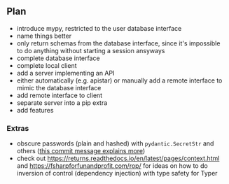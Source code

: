 ## Plan

- introduce mypy, restricted to the user database interface
- name things better
- only return schemas from the database interface, since it's impossible to do
  anything without starting a session ansyways
- complete database interface
- complete local client
- add a server implementing an API
- either automatically (e.g. apistar) or manually add a remote interface to
  mimic the database interface
- add remote interface to client
- separate server into a pip extra
- add features


### Extras
- obscure passwords (plain and hashed) with `pydantic.SecretStr` and others
  ([this commit message explains
  more](https://github.com/mawillcockson/mw_url_shortener/commit/6a492a1c090f082f399aa851537bd0a402355be5))
- check out <https://returns.readthedocs.io/en/latest/pages/context.html> and
  <https://fsharpforfunandprofit.com/rop/> for ideas on how to do inversion of
  control (dependency injection) with type safety for Typer
